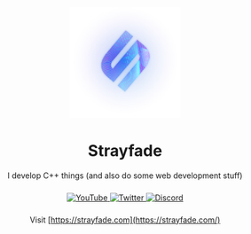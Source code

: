 <div align="center">
    <img style="width: 200px; height: 200px" src="./logo.png"/>
    <h1>Strayfade</h1>
</div>
    
<p align="center">I develop C++ things (and also do some web development stuff)</p>

###

<div align="center">
  <a href="https://youtube.com/Strayfade">
    <img alt="YouTube" src="https://img.shields.io/badge/-YouTube-FF0000?style=for-the-badge&logo=Youtube&logoColor=white"/>
  </a>
  <a href="https://twitter.com/Strayfade">
    <img alt="Twitter" src="https://img.shields.io/badge/-Twitter-1DA1F2?style=for-the-badge&logo=Twitter&logoColor=white"/>
  </a>
  <a href="http://discord.gg/ydDddFn">
    <img alt="Discord" src="https://img.shields.io/badge/-Discord-5865F2?style=for-the-badge&logo=Discord&logoColor=white"/>
  </a>
</div>

###
    
<div align="center">
    
Visit [https://strayfade.com](https://strayfade.com/)
   
</div> 
